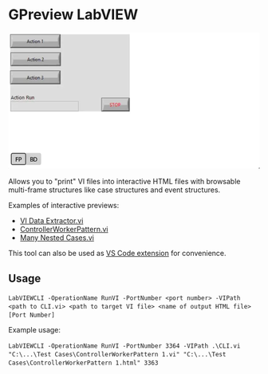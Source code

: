 # GPreview LabVIEW

![GPreview LV Demo](Media/LVDemo.webp)

Allows you to "print" VI files into interactive HTML files with browsable multi-frame structures like case structures and event structures.

Examples of interactive previews:
- [VI Data Extractor.vi](https://htmlpreview.github.io/?https://github.com/fadilf/gpreview-labview/blob/main/Test%20Cases/VI%20Data%20Extractor.html)
- [ControllerWorkerPattern.vi](https://htmlpreview.github.io/?https://github.com/fadilf/gpreview-labview/blob/main/Test%20Cases/ControllerWorkerPattern.html)
- [Many Nested Cases.vi](https://htmlpreview.github.io/?https://github.com/fadilf/gpreview-labview/blob/main/Test%20Cases/Many%20Nested%20Cases.html)

This tool can also be used as [VS Code extension](https://marketplace.visualstudio.com/items?itemName=fadil.gpreview) for convenience.

## Usage
`LabVIEWCLI -OperationName RunVI -PortNumber <port number> -VIPath <path to CLI.vi> <path to target VI file> <name of output HTML file> [Port Number]`

Example usage:

`LabVIEWCLI -OperationName RunVI -PortNumber 3364 -VIPath .\CLI.vi "C:\...\Test Cases\ControllerWorkerPattern 1.vi" "C:\...\Test Cases\ControllerWorkerPattern 1.html" 3363`
